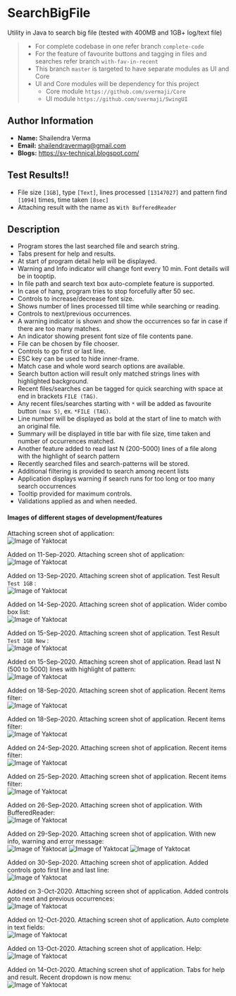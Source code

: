 # SearchBigFile
Utility in Java to search big file (tested with 400MB and 1GB+ log/text file)

> * For complete codebase in one refer branch `complete-code`
> * For the feature of favourite buttons and tagging in files and searches refer branch `with-fav-in-recent`
> * This branch `master` is targeted to have separate modules as UI and Core
> * UI and Core modules will be dependency for this project
>   - Core module `https://github.com/svermaji/Core`
>   - UI module `https://github.com/svermaji/SwingUI`

## Author Information<br>
* **Name:** Shailendra Verma
* **Email:** shailendravermag@gmail.com
* **Blogs:** https://sv-technical.blogspot.com/

## Test Results!!<br>
 - File size `[1GB]`, type `[Text]`, lines processed `[13147027]` and pattern find `[1094]` times, time taken `[8sec]`<br>
 - Attaching result with the name as `With BufferedReader`<br>

## Description<br>
* Program stores the last searched file and search string. 
* Tabs present for help and results. 
* At start of program detail help will be displayed. 
* Warning and Info indicator will change font every 10 min.  Font details will be in tooptip. 
* In file path and search text box auto-complete feature is supported. 
* In case of hang, program tries to stop forcefully after 50 sec. 
* Controls to increase/decrease font size. 
* Shows number of lines processed till time while searching or reading. 
* Controls to next/previous occurrences. 
* A warning indicator is shown and show the occurrences so far in case if there are too many matches. 
* An indicator showing present font size of file contents pane.
* File can be chosen by file chooser.
* Controls to go first or last line.
* ESC key can be used to hide inner-frame.
* Match case and whole word search options are available. 
* Search button action will result only matched strings lines with highlighted background. 
* Recent files/searches can be tagged for quick searching with space at end in brackets `FILE (TAG)`.
* Any recent files/searches starting with `*` will be added as favourite button `(max 5)`, ex. `*FILE (TAG)`.
* Line number will be displayed as bold at the start of line to match with an original file. 
* Summary will be displayed in title bar with file size, time taken and number of occurrences matched.
* Another feature added to read last N (200-5000) lines of a file along with the highlight of search pattern  
* Recently searched files and search-patterns will be stored. 
* Additional filtering is provided to search among recent lists
* Application displays warning if search runs for too long or too many search occurrences 
* Tooltip provided for maximum controls.  
* Validations applied as and when needed.

#### Images of different stages of development/features<br>
Attaching screen shot of application:<br>
![Image of Yaktocat](https://github.com/svermaji/SearchBigFile/blob/master/app-images/app-image.png) 

Added on 11-Sep-2020. Attaching screen shot of application:<br>
![Image of Yaktocat](https://github.com/svermaji/SearchBigFile/blob/master/app-images/app-image-recent-controls.png) 

Added on 13-Sep-2020. Attaching screen shot of application. Test Result `Test 1GB` :<br>
![Image of Yaktocat](https://github.com/svermaji/SearchBigFile/blob/master/app-images/app-test-1gb.png) 

Added on 14-Sep-2020. Attaching screen shot of application. Wider combo box list:<br>
![Image of Yaktocat](https://github.com/svermaji/SearchBigFile/blob/master/app-images/app-image-wider-cb-list.png) 

Added on 15-Sep-2020. Attaching screen shot of application. Test Result `Test 1GB New` :<br>
![Image of Yaktocat](https://github.com/svermaji/SearchBigFile/blob/master/app-images/app-test-1gb-new.png) 

Added on 15-Sep-2020. Attaching screen shot of application. Read last N (500 to 5000) lines with highlight of pattern:<br>
![Image of Yaktocat](https://github.com/svermaji/SearchBigFile/blob/master/app-images/app-N.png) 

Added on 18-Sep-2020. Attaching screen shot of application. Recent items filter:<br>
![Image of Yaktocat](https://github.com/svermaji/SearchBigFile/blob/master/app-images/app-recent-filter.png) 

Added on 18-Sep-2020. Attaching screen shot of application. Recent items filter:<br>
![Image of Yaktocat](https://github.com/svermaji/SearchBigFile/blob/master/app-images/app-image-warn-font.png) 

Added on 24-Sep-2020. Attaching screen shot of application. Recent items filter:<br>
![Image of Yaktocat](https://github.com/svermaji/SearchBigFile/blob/master/app-images/app-image-recent-favs.png) 

Added on 25-Sep-2020. Attaching screen shot of application. Recent items filter:<br>
![Image of Yaktocat](https://github.com/svermaji/SearchBigFile/blob/master/app-images/app-image-font-info.png) 

Added on 26-Sep-2020. Attaching screen shot of application. With BufferedReader:<br>
![Image of Yaktocat](https://github.com/svermaji/SearchBigFile/blob/master/app-images/app-image-test-result-BR.png) 

Added on 29-Sep-2020. Attaching screen shot of application. With new info, warning and error message:<br>
![Image of Yaktocat](https://github.com/svermaji/SearchBigFile/blob/master/app-images/app-image-info-new.png) 
![Image of Yaktocat](https://github.com/svermaji/SearchBigFile/blob/master/app-images/app-image-warn-new.png) 
![Image of Yaktocat](https://github.com/svermaji/SearchBigFile/blob/master/app-images/app-image-error-new.png) 

Added on 30-Sep-2020. Attaching screen shot of application. Added controls goto first line and last line:<br>
![Image of Yaktocat](https://github.com/svermaji/SearchBigFile/blob/master/app-images/app-image-goto.png) 

Added on 3-Oct-2020. Attaching screen shot of application. Added controls goto next and previous occurrences:<br>
![Image of Yaktocat](https://github.com/svermaji/SearchBigFile/blob/master/app-images/app-image-occr.png) 

Added on 12-Oct-2020. Attaching screen shot of application. Auto complete in text fields:<br>
![Image of Yaktocat](https://github.com/svermaji/SearchBigFile/blob/master/app-images/app-image-ac.png) 

Added on 13-Oct-2020. Attaching screen shot of application. Help:<br>
![Image of Yaktocat](https://github.com/svermaji/SearchBigFile/blob/master/app-images/app-image-help.png) 

Added on 14-Oct-2020. Attaching screen shot of application. Tabs for help and result.  Recent dropdown is now menu:<br>
![Image of Yaktocat](https://github.com/svermaji/SearchBigFile/blob/master/app-images/app-image-tabs.png) 

